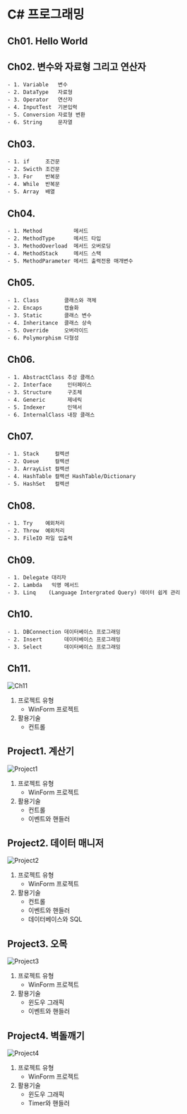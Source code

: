 # C\# 프로그래밍


## Ch01. Hello World
## Ch02. 변수와 자료형 그리고 연산자
	- 1. Variable   변수
	- 2. DataType   자료형
	- 3. Operator   연산자
	- 4. InputTest  기본입력
	- 5. Conversion 자료형 변환
	- 6. String     문자열
	
## Ch03.
	- 1. if     조건문
	- 2. Swicth 조건문
	- 3. For    반복문
	- 4. While  반복문
	- 5. Array  배열
	
## Ch04.
	- 1. Method          메서드
	- 2. MethodType      메서드 타입
	- 3. MethodOverload  메서드 오버로딩
	- 4. MethodStack     메서드 스택
	- 5. MethodParameter 메서드 출력전용 매개변수

## Ch05.
	- 1. Class 	      클래스와 객체
	- 2. Encaps       캡슐화
	- 3. Static       클래스 변수
	- 4. Inheritance  클래스 상속
	- 5. Override     오버라이드
	- 6. Polymorphism 다형성
	
## Ch06.
	- 1. AbstractClass 추상 클래스
	- 2. Interface     인터페이스
	- 3. Structure     구조체
	- 4. Generic       제네릭
	- 5. Indexer       인덱서
	- 6. InternalClass 내장 클래스

## Ch07.
	- 1. Stack     컬렉션 
	- 2. Queue     컬렉션 
	- 3. ArrayList 컬렉션
	- 4. HashTable 컬렉션 HashTable/Dictionary
	- 5. HashSet   컬렉션

## Ch08.
	- 1. Try    예외처리
	- 2. Throw  예외처리
	- 3. FileIO 파일 입출력

## Ch09.
	- 1. Delegate 대리자
	- 2. Lambda   익명 메서드
	- 3. Linq    (Language Intergrated Query) 데이터 쉽게 관리

## Ch10.
	- 1. DBConnection 데이터베이스 프로그래밍
	- 2. Insert       데이터베이스 프로그래밍
	- 3. Select       데이터베이스 프로그래밍

## Ch11.
![Ch11](./Ch11/Ch11_01.PNG)
1. 프로젝트 유형
	- WinForm 프로젝트
2. 활용기술
	- 컨트롤

## Project1. 계산기
![Project1](./Project1/Project1.PNG)
1. 프로젝트 유형
	- WinForm 프로젝트
2. 활용기술
	- 컨트롤
	- 이벤트와 핸들러
	
## Project2. 데이터 매니저
![Project2](./Project2/Project2.PNG)
1. 프로젝트 유형
	- WinForm 프로젝트
2. 활용기술
	- 컨트롤
	- 이벤트와 핸들러
	- 데이터베이스와 SQL
	
## Project3. 오목
![Project3](./Project3/Project3.PNG)
1. 프로젝트 유형
	- WinForm 프로젝트
2. 활용기술
	- 윈도우 그래픽
	- 이벤트와 핸들러
	
## Project4. 벽돌깨기
![Project4](./Project4/Project4.PNG)
1. 프로젝트 유형
	- WinForm 프로젝트
2. 활용기술
	- 윈도우 그래픽
	- Timer와 핸들러



